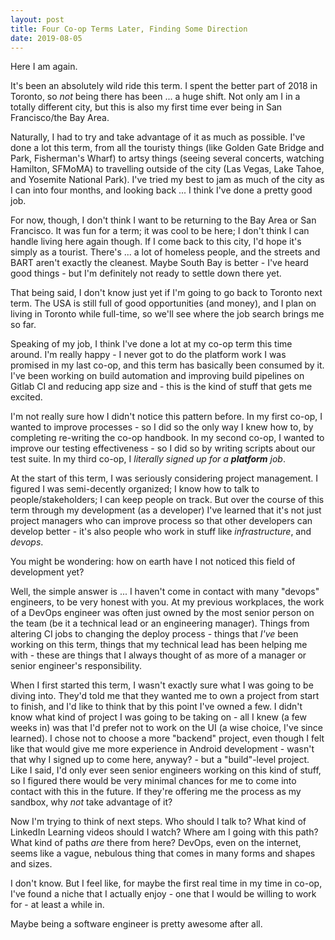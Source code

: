 ```yaml
---
layout: post
title: Four Co-op Terms Later, Finding Some Direction
date: 2019-08-05
---
```


Here I am again.

It's been an absolutely wild ride this term. I spent the better part of 2018 in Toronto, so _not_ being there has been ... a huge shift. Not only am I in a totally different city, but this is also my first time ever being in San Francisco/the Bay Area.

Naturally, I had to try and take advantage of it as much as possible. I've done a lot this term, from all the touristy things (like Golden Gate Bridge and Park, Fisherman's Wharf) to artsy things (seeing several concerts, watching Hamilton, SFMoMA) to travelling outside of the city (Las Vegas, Lake Tahoe, and Yosemite National Park). I've tried my best to jam as much of the city as I can into four months, and looking back ... I think I've done a pretty good job.

For now, though, I don't think I want to be returning to the Bay Area or San Francisco. It was fun for a term; it was cool to be here; I don't think I can handle living here again though. If I come back to this city, I'd hope it's simply as a tourist. There's ... a lot of homeless people, and the streets and BART aren't exactly the cleanest. Maybe South Bay is better - I've heard good things - but I'm definitely not ready to settle down there yet.

That being said, I don't know just yet if I'm going to go back to Toronto next term. The USA is still full of good opportunities (and money), and I plan on living in Toronto while full-time, so we'll see where the job search brings me so far.

Speaking of my job, I think I've done a lot at my co-op term this time around. I'm really happy - I never got to do the platform work I was promised in my last co-op, and this term has basically been consumed by it. I've been working on build automation and improving build pipelines on Gitlab CI and reducing app size and - this is the kind of stuff that gets me excited.

I'm not really sure how I didn't notice this pattern before. In my first co-op, I wanted to improve processes - so I did so the only way I knew how to, by completing re-writing the co-op handbook. In my second co-op, I wanted to improve our testing effectiveness - so I did so by writing scripts about our test suite. In my third co-op, I _literally signed up for a **platform** job_.

At the start of this term, I was seriously considering project management. I figured I was semi-decently organized; I know how to talk to people/stakeholders; I can keep people on track. But over the course of this term through my development (as a developer) I've learned that it's not just project managers who can improve process so that other developers can develop better - it's also people who work in stuff like _infrastructure_, and _devops_.

You might be wondering: how on earth have I not noticed this field of development yet?

Well, the simple answer is ... I haven't come in contact with many "devops" engineers, to be very honest with you. At my previous workplaces, the work of a DevOps engineer was often just owned by the most senior person on the team (be it a technical lead or an engineering manager). Things from altering CI jobs to changing the deploy process - things that _I've_ been working on this term, things that my technical lead has been helping me with - these are things that I always thought of as more of a manager or senior engineer's responsibility.

When I first started this term, I wasn't exactly sure what I was going to be diving into. They'd told me that they wanted me to own a project from start to finish, and I'd like to think that by this point I've owned a few. I didn't know what kind of project I was going to be taking on - all I knew (a few weeks in) was that I'd prefer not to work on the UI (a wise choice, I've since learned). I chose not to choose a more "backend" project, even though I felt like that would give me more experience in Android development - wasn't that why I signed up to come here, anyway? - but a "build"-level project. Like I said, I'd only ever seen senior engineers working on this kind of stuff, so I figured there would be very minimal chances for me to come into contact with this in the future. If they're offering me the process as my sandbox, why _not_ take advantage of it?

Now I'm trying to think of next steps. Who should I talk to? What kind of LinkedIn Learning videos should I watch? Where am I going with this path? What kind of paths _are_ there from here? DevOps, even on the internet, seems like a vague, nebulous thing that comes in many forms and shapes and sizes.

I don't know. But I feel like, for maybe the first real time in my time in co-op, I've found a niche that I actually enjoy - one that I would be willing to work for - at least a while in.

Maybe being a software engineer is pretty awesome after all.
